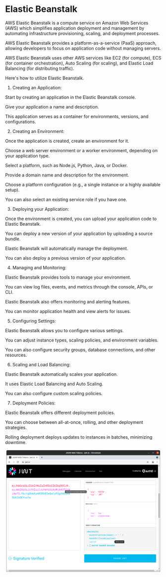 # Elastic Beanstalk

AWS Elastic Beanstalk is a compute service on Amazon Web Services (AWS) which simplifies application deployment and management by automating infrastructure provisioning, scaling, and deployment processes.

AWS Elastic Beanstalk provides a platform-as-a-service (PaaS) approach, allowing developers to focus on application code without managing servers.

AWS Elastic Beanstalk uses other AWS services like EC2 (for compute), ECS (for container orchestration), Auto Scaling (for scaling), and Elastic Load Balancing (for distributing traffic).

Here's how to utilize Elastic Beanstalk.

1. Creating an Application:

Start by creating an application in the Elastic Beanstalk console.

Give your application a name and description.

This application serves as a container for environments, versions, and configurations.

2. Creating an Environment:

Once the application is created, create an environment for it.

Choose a web server environment or a worker environment, depending on your application type.

Select a platform, such as Node.js, Python, Java, or Docker.

Provide a domain name and description for the environment.

Choose a platform configuration (e.g., a single instance or a highly available setup).

You can also select an existing service role if you have one.

3. Deploying your Application:

Once the environment is created, you can upload your application code to Elastic Beanstalk.

You can deploy a new version of your application by uploading a source bundle.

Elastic Beanstalk will automatically manage the deployment.

You can also deploy a previous version of your application. 

4. Managing and Monitoring:

Elastic Beanstalk provides tools to manage your environment.

You can view log files, events, and metrics through the console, APIs, or CLI.

Elastic Beanstalk also offers monitoring and alerting features.

You can monitor application health and view alerts for issues.

5. Configuring Settings:

Elastic Beanstalk allows you to configure various settings.

You can adjust instance types, scaling policies, and environment variables.

You can also configure security groups, database connections, and other resources.

6. Scaling and Load Balancing:

Elastic Beanstalk automatically scales your application.

It uses Elastic Load Balancing and Auto Scaling.

You can also configure custom scaling policies.

7. Deployment Policies:

Elastic Beanstalk offers different deployment policies.

You can choose between all-at-once, rolling, and other deployment strategies.

Rolling deployment deploys updates to instances in batches, minimizing downtime. 

![alt text](https://github.com/jylhakos/InternetOfThings/blob/main/JWT/JWT.png?raw=true)
